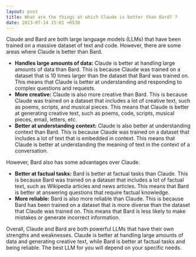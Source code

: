 ```yaml
---
layout: post
title: What are the things at which Claude is better than Bard? ?
date: 2023-07-14 15:01 +0530
---
```


Claude and Bard are both large language models (LLMs) that have been trained on a massive dataset of text and code. However, there are some areas where Claude is better than Bard.

* **Handles large amounts of data:** Claude is better at handling large amounts of data than Bard. This is because Claude was trained on a dataset that is 10 times larger than the dataset that Bard was trained on. This means that Claude is better at understanding and responding to complex questions and requests.
* **More creative:** Claude is also more creative than Bard. This is because Claude was trained on a dataset that includes a lot of creative text, such as poems, scripts, and musical pieces. This means that Claude is better at generating creative text, such as poems, code, scripts, musical pieces, email, letters, etc.
* **Better at understanding context:** Claude is also better at understanding context than Bard. This is because Claude was trained on a dataset that includes a lot of text that is embedded in context. This means that Claude is better at understanding the meaning of text in the context of a conversation.

However, Bard also has some advantages over Claude.

* **Better at factual tasks:** Bard is better at factual tasks than Claude. This is because Bard was trained on a dataset that includes a lot of factual text, such as Wikipedia articles and news articles. This means that Bard is better at answering questions that require factual knowledge.
* **More reliable:** Bard is also more reliable than Claude. This is because Bard has been trained on a dataset that is more diverse than the dataset that Claude was trained on. This means that Bard is less likely to make mistakes or generate incorrect information.

Overall, Claude and Bard are both powerful LLMs that have their own strengths and weaknesses. Claude is better at handling large amounts of data and generating creative text, while Bard is better at factual tasks and being reliable. The best LLM for you will depend on your specific needs.
